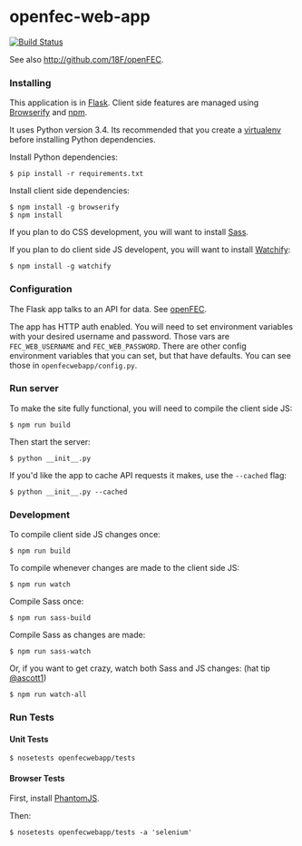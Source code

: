 openfec-web-app
===============
[![Build Status](https://travis-ci.org/18F/openFEC-web-app.svg?branch=master)](https://travis-ci.org/18F/openFEC-web-app)

See also http://github.com/18F/openFEC.

### Installing
This application is in [Flask](http://flask.pocoo.org/). Client side features are managed using [Browserify](http://browserify.org/) and [npm](https://www.npmjs.org/).

It uses Python version 3.4. Its recommended that you create a [virtualenv](http://docs.python-guide.org/en/latest/dev/virtualenvs/) before installing Python dependencies.

Install Python dependencies:
```
$ pip install -r requirements.txt
```

Install client side dependencies:
```
$ npm install -g browserify
$ npm install
```

If you plan to do CSS development, you will want to install [Sass](http://sass-lang.com/). 

If you plan to do client side JS developent, you will want to install [Watchify](https://github.com/substack/watchify):
```
$ npm install -g watchify
```

### Configuration

The Flask app talks to an API for data. See [openFEC](http://github.com/18F/openFEC).

The app has HTTP auth enabled. You will need to set environment variables with your desired username and password.
Those vars are `FEC_WEB_USERNAME` and `FEC_WEB_PASSWORD`. There are other config environment variables that you
can set, but that have defaults. You can see those in `openfecwebapp/config.py`.

### Run server
To make the site fully functional, you will need to compile the client side JS:

```
$ npm run build
```

Then start the server:

```
$ python __init__.py
```

If you'd like the app to cache API requests it makes, use the `--cached` flag:

```
$ python __init__.py --cached
```

### Development
To compile client side JS changes once:
```
$ npm run build
```

To compile whenever changes are made to the client side JS:
```
$ npm run watch
```

Compile Sass once:
```
$ npm run sass-build
```

Compile Sass as changes are made:
```
$ npm run sass-watch
```

Or, if you want to get crazy, watch both Sass and JS changes: (hat tip [@ascott1](http://github.com/ascott1))
```
$ npm run watch-all
```

### Run Tests
#### Unit Tests
```
$ nosetests openfecwebapp/tests
```
#### Browser Tests
First, install [PhantomJS](http://phantomjs.org/).

Then:
```
$ nosetests openfecwebapp/tests -a 'selenium'
``` 
